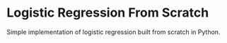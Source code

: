 # Logistic Regression From Scratch 

Simple implementation of logistic regression built from scratch in Python. 
